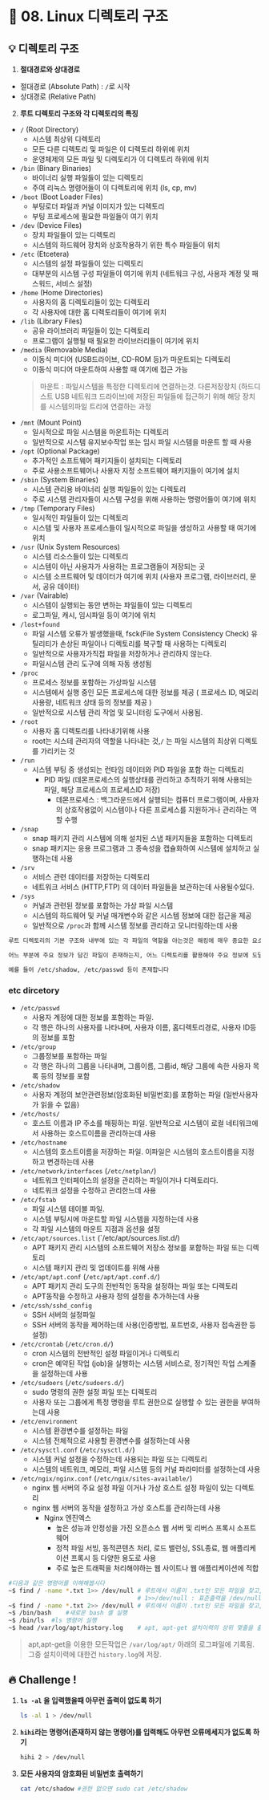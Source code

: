 # 🌈 08. Linux 디렉토리 구조
## 💡 디렉토리 구조
1. **절대경로와 상대경로**
- 절대경로 (Absolute Path) : `/`로 시작
- 상대경로 (Relative Path) 
2. **루트 디렉토리 구조와 각 디렉토리의 특징**
- `/` (Root Directory)
    - 시스템 최상위 디렉토리
    - 모든 다른 디렉토리 및 파일은 이 디렉토리 하위에 위치
    - 운영체제의 모든 파일 및 디렉토리가 이 디렉토리 하위에 위치
- `/bin` (Binary Binaries)
    - 바이너리 실행 파일들이 있는 디렉토리
    - 주여 리눅스 명령어들이 이 디렉토리에 위치 (ls, cp, mv)
- `/boot` (Boot Loader Files)
    - 부팅로더 파일과 커널 이미지가 있는 디렉토리
    - 부팅 프로세스에 필요한 파일들이 여기 위치
- `/dev` (Device Files)
    - 장치 파일들이 있는 디렉토리
    - 시스템의 하드웨어 장치와 상호작용하기 위한 특수 파일들이 위치
- `/etc` (Etcetera)
    - 시스템의 설정 파일들이 있는 디렉토리
    - 대부분의 시스템 구성 파일들이 여기에 위치 (네트워크 구성, 사용자 계정 및 패스워드, 서비스 설정)
- `/home` (Home Directories)
    - 사용자의 홈 디렉토리들이 있는 디렉토리
    - 각 사용자에 대한 홈 디렉토리들이 여기에 위치
- `/lib` (Library Files)
    - 공유 라이브러리 파일들이 있는 디렉토리
    - 프로그램이 실행될 때 필요한 라이브러리들이 여기에 위치
- `/media` (Removable Media)
    - 이동식 미디어 (USB드라이브, CD-ROM 등)가 마운트되는 디렉토리
    - 이동식 미디어 마운트하여 사용할 때 여기에 접근 가능
    >마운트 : 파일시스템을 특정한 디렉토리에 연결하는것. 다른저장장치 (하드디스트 USB 네트워크 드라이브)에 저장된 파일들에 접근하기 위해 해당 장치를 시스템의파일 트리에 연결하는 과정
- `/mnt` (Mount Point)
    - 일시적으로 파일 시스템을 마운트하는 디렉토리
    - 일반적으로 시스템 유지보수작업 또는 임시 파일 시스템을 마운트 할 때 사용
- `/opt` (Optional Package)
    - 추가적인 소프트웨어 패키지들이 설치되는 디렉토리
    - 주로 사용소프트웨어나 사용자 지정 소프트웨어 패키지들이 여기에 설치
- `/sbin` (System Binaries)
    - 시스템 관리용 바이너리 실행 파일들이 있는 디렉토리
    - 주로 시스템 관리자들이 시스템 구성을 위해 사용하는 명령어들이 여기에 위치
- `/tmp` (Temporary Files)
    - 일시적인 파일들이 있는 디렉토리
    - 시스템 및 사용자 프로세스들이 일시적으로 파일을 생성하고 사용할 때 여기에 위치
- `/usr` (Unix System Resources)
    - 시스템 리소스들이 있는 디렉토리
    - 시스템이 아닌 사용자가 사용하는 프로그램들이 저장되는 곳
    - 시스템 소프트웨어 및 데이터가 여기에 위치 (사용자 프로그램, 라이브러리, 문서, 공유 데이터)
- `/var` (Vairable)
    - 시스템이 실행되는 동안 변하는 파일들이 있는 디렉토리
    - 로그파일, 캐시, 임시파일 등이 여기에 위치
- `/lost+found`
    - 파일 시스템 오류가 발생했을때, fsck(File System Consistency Check) 유틸리티가 손상된 파일이나 디렉토리를 복구할 때 사용하는 디렉토리
    - 일반적으로 사용자가직접 파일을 저장하거나 관리하지 않는다.
    - 파일시스템 관리 도구에 의해 자동 생성됨
- `/proc`
    - 프로세스 정보를 포함하는 가상파일 시스템
    - 시스템에서 실행 중인 모든 프로세스에 대한 정보를 제공 ( 프로세스 ID, 메모리 사용량, 네트워크 상태 등의 정보를 제공 )
    - 일반적으로 시스템 관리 작업 및 모니터링 도구에서 사용됨.
- `/root` 
    - 사용자 홈 디렉토리를 나타내기위해 사용
    - root는 시스테 관리자의 역할을 나타내는 것,`/` 는 파일 시스템의 최상위 디렉토를 가리키는 것
- `/run` 
    - 시스템 부팅 중 생성되는 런타임 데이터와 PID 파일을 포함 하는 디렉토리
        - PID 파일 (데몬프로세스의 실행상태를 관리하고 추적하기 위해 사용되는 파일, 해당 프로세스의 프로세스ID 저장)
            - 데몬프로세스 : 백그라운드에서 실행되는 컴퓨터 프로그램이며, 사용자의 상호작용없이 시스템이나 다른 프로세스를 지원하거나 관리하는 역할 수행
- `/snap` 
    - snap 패키지 관리 시스템에 의해 설치된 스냅 패키지들을 포함하는 디렉토리
    - snap 패키지는 응용 프로그램과 그 종속성을 캡슐화하여 시스템에 설치하고 실행하는데 사용
- `/srv` 
    - 서비스 관련 데이터를 저장하는 디렉토리
    - 네트워크 서비스 (HTTP,FTP) 의 데이터 파일들을 보관하는데 사용될수있다.
- `/sys` 
    - 커널과 관련된 정보를 포함하는 가상 파일 시스템
    - 시스템의 하드웨어 및 커널 매개변수와 같은 시스템 정보에 대한 접근을 제공
    - 일반적으로 `/proc`과 함께 시스템 정보를 관리하고 모니터링하는데 사용
```txt
루트 디렉토리의 기본 구조와 내부에 있는 각 파일의 역할을 아는것은 해킹에 매우 중요한 요소 중 하나입니다. 

어느 부분에 주요 정보가 담긴 파일이 존재하는지, 어느 디렉토리를 활용해야 주요 정보에 도달할 수 있는지 등을 활용할 수 있습니다.

예를 들어 /etc/shadow, /etc/passwd 등이 존재합니다
```
### etc dircetory 
- `/etc/passwd`
    - 사용자 계정에 대한 정보를 포함하는 파일. 
    - 각 행은 하나의 사용자를 나타내며, 사용자 이름, 홈디렉토리경로, 사용자 ID등의 정보를 포함
- `/etc/group`
    - 그룹정보를 포함하는 파일
    - 각 행은 하나의 그룹을 나타내며, 그룹이름, 그룹id, 해당 그룹에 속한 사용자 목록 등의 정보를 포함
- `/etc/shadow`
    - 사용자 계정의 보안관련정보(암호화된 비밀번호)를 포함하는 파일 (일반사용자가 읽을 수 없음)
- `/etc/hosts/`
    - 호스트 이름과 IP 주소를 매핑하는 파일. 일반적으로 시스템이 로컬 네티워크에서 사용하는 호스트이름을 관리하는데 사용
- `/etc/hostname`
    - 시스템의 호스트이름을 저장하는 파일. 이파일은 시스템의 호스트이름을 지정하고 변경하는데 사용
- `/etc/network/interfaces` (`/etc/netplan/`)
    - 네트워크 인터페이스의 설정을 관리하는 파일이거나 디렉토리다.
    - 네트워크 설정을 수정하고 관리한느데 사용
- `/etc/fstab`
    - 파일 시스템 테이블 파일.
    - 시스템 부팅시에 마운트할 파일 시스템을 지정하는데 사용
    - 각 파일 시스템의 마운트 지점과 옵션을 설정
- `/etc/apt/sources.list` (`/etc/apt/sources.list.d/)
    - APT 패키지 관리 시스템의 소프트웨어 저장소 정보를 포함하는 파일 또는 디렉토리
    - 시스템 패키지 관리 및 업데이트를 위해 사용
- `/etc/apt/apt.conf` (`/etc/apt/apt.conf.d/`)
    - APT 패키지 관리 도구의 전반적인 동작을 설정하는 파일 또는 디렉토리
    - APT동작을 수정하고 사용자 정의 설정을 추가하는데 사용
- `/etc/ssh/sshd_config`
    - SSH 서버의 설정파일
    - SSH 서버의 동작을 제어하는데 사용(인증방법, 포트번호, 사용자 접속권한 등 설정)
- `/etc/crontab` (`/etc/cron.d/`)
    - cron 시스템의 전반적인 설정 파일이거나 디렉토리
    - cron은 예약된 작업 (job)을 실행하는 시스템 서비스로, 정기적인 작업 스케줄을 설정하는데 사용
- `/etc/sudoers` (`/etc/sudoers.d/`)
    - sudo 명령의 권한 설정 파일 또는 디렉토리
    - 사용자 또는 그룹에게 특정 명령을 루트 권한으로 실행할 수 있는 권한을 부여하는데 사용
- `/etc/environment`   
    - 시스템 환경변수를 설정하는 파일
    - 시스템 전체적으로 사용할 환경변수를 설정하는데 사용
- `/etc/sysctl.conf` (`/etc/sysctl.d/`)
    - 시스템 커널 설정을 수정하는데 사용되는 파일 또는 디렉토리
    - 시스템의 네트워크, 메모리, 파일 시스템 등의 커널 파라미터를 설정하는데 사용
- `/etc/ngix/nginx.conf` (`/etc/ngix/sites-available/`)
    - nginx 웹 서버의 주요 설정 파일 이거나 가상 호스트 설정 파일이 있는 디렉토리
    - nginx 웹 서버의 동작을 설정하고 가상 호스트를 관리하는데 사용
        - Nginx 엔진엑스   
            - 높은 성능과 안정성을 가진 오픈소스 웹 서버 및 리버스 프록시 소프트웨어
            - 정적 파일 서빙, 동적콘텐츠 처리, 로드 밸런싱, SSL종료, 웹 애플리케이션 프록시 등 다양한 용도로 사용
            - 주로 높은 트래픽을 처리해야하는 웹 사이트나 웹 애플리케이션에 적합

```bash
#다음과 같은 명령어를 이해해봅시다
~$ find / -name *.txt 1>> /dev/null # 루트에서 이름이 .txt인 모든 파일을 찾고, 해당결과를 stdout 으로 보낸다. 
                                    # 1>>/dev/null : 표준출력을 /dev/null로 리다이렉트 하는 것으로, 결과를 무시하고 버림
~$ find / -name *.txt 2>> /dev/null # 루트에서 이름이 .txt인 모든 파일을 찾고, stderr로 발생한 오류메세지를 /dev/null로 리다이렉트하여 오류를 무시 
~$ /bin/bash    #새로운 bash 셸 실행
~$ /bin/ls  #ls 명령어 실행
~$ head /var/log/apt/history.log    # apt, apt-get 설치이력의 상위 몇줄을 출력
```
> apt,apt-get을 이용한 모든작업은 `/var/log/apt/` 아래의 로그파일에 기록됨. 그중 설치이력에 대한건 `history.log`에 저장.

## 🔥 Challenge !
1. **`ls -al` 을 입력했을때 아무런 출력이 없도록 하기**
    ```bash
    ls -al 1 > /dev/null
    ```
2. **`hihi`라는 명령어(존재하지 않는 명령어)를 입력해도 아무런 오류메세지가 없도록 하기**
    ```bash
    hihi 2 > /dev/null
    ```
3. **모든 사용자의 암호화된 비밀번호 출력하기**
    ```bash
    cat /etc/shadow #권한 없으면 sudo cat /etc/shadow
    ```